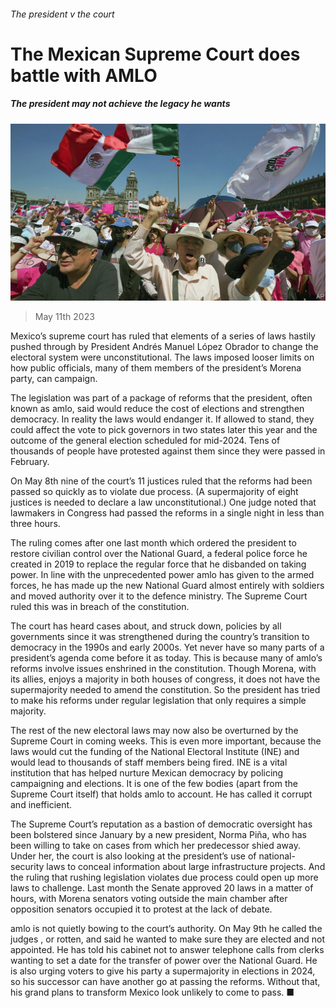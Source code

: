 ###### The president v the court

# The Mexican Supreme Court does battle with AMLO 

##### The president may not achieve the legacy he wants 

![image](images/20230513_AMP501.jpg) 

> May 11th 2023 

Mexico’s supreme court has ruled that elements of a series of laws hastily pushed through by President Andrés Manuel López Obrador to change the electoral system were unconstitutional. The laws imposed looser limits on how public officials, many of them members of the president’s Morena party, can campaign. 

The legislation was part of a package of reforms that the president, often known as amlo, said would reduce the cost of elections and strengthen democracy. In reality the laws would endanger it. If allowed to stand, they could affect the vote to pick governors in two states later this year and the outcome of the general election scheduled for mid-2024. Tens of thousands of people have protested against them since they were passed in February. 

On May 8th nine of the court’s 11 justices ruled that the reforms had been passed so quickly as to violate due process. (A supermajority of eight justices is needed to declare a law unconstitutional.) One judge noted that lawmakers in Congress had passed the reforms in a single night in less than three hours. 

The ruling comes after one last month which ordered the president to restore civilian control over the National Guard, a federal police force he created in 2019 to replace the regular force that he disbanded on taking power. In line with the unprecedented power amlo has given to the armed forces, he has made up the new National Guard almost entirely with soldiers and moved authority over it to the defence ministry. The Supreme Court ruled this was in breach of the constitution.

The court has heard cases about, and struck down, policies by all governments since it was strengthened during the country’s transition to democracy in the 1990s and early 2000s. Yet never have so many parts of a president’s agenda come before it as today. This is because many of amlo’s reforms involve issues enshrined in the constitution. Though Morena, with its allies, enjoys a majority in both houses of congress, it does not have the supermajority needed to amend the constitution. So the president has tried to make his reforms under regular legislation that only requires a simple majority. 

The rest of the new electoral laws may now also be overturned by the Supreme Court in coming weeks. This is even more important, because the laws would cut the funding of the National Electoral Institute (INE) and would lead to thousands of staff members being fired. INE is a vital institution that has helped nurture Mexican democracy by policing campaigning and elections. It is one of the few bodies (apart from the Supreme Court itself) that holds amlo to account. He has called it corrupt and inefficient.

The Supreme Court’s reputation as a bastion of democratic oversight has been bolstered since January by a new president, Norma Piña, who has been willing to take on cases from which her predecessor shied away. Under her, the court is also looking at the president’s use of national-security laws to conceal information about large infrastructure projects. And the ruling that rushing legislation violates due process could open up more laws to challenge. Last month the Senate approved 20 laws in a matter of hours, with Morena senators voting outside the main chamber after opposition senators occupied it to protest at the lack of debate.

amlo is not quietly bowing to the court’s authority. On May 9th he called the judges , or rotten, and said he wanted to make sure they are elected and not appointed. He has told his cabinet not to answer telephone calls from clerks wanting to set a date for the transfer of power over the National Guard. He is also urging voters to give his party a supermajority in elections in 2024, so his successor can have another go at passing the reforms. Without that, his grand plans to transform Mexico look unlikely to come to pass. ■

